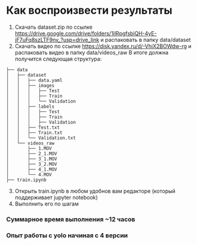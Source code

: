 # Как воспроизвести результаты

1. Скачать dataset.zip по ссылке https://drive.google.com/drive/folders/1ilRpgfsbiQH-4yE-jF7uFq8szLTF9nv_?usp=drive_link и распаковать в папку data/dataset
2. Скачать видео по ссылке https://disk.yandex.ru/d/-VhiX2BOWdw-rg и распаковать видео в папку data/videos_raw
В итоге должна получится следующая структура:

```
├── data
│   ├── dataset
│   │   ├── data.yaml
│   │   ├── images
│   │   │   ├── Test
│   │   │   ├── Train
│   │   │   └── Validation
│   │   ├── labels
│   │   │   ├── Test
│   │   │   ├── Train
│   │   │   ├── Validation
│   │   ├── Test.txt
│   │   ├── Train.txt
│   │   └── Validation.txt
│   └── videos_raw
│       ├── 1.MOV
│       ├── 2_1.MOV
│       ├── 3_1.MOV
│       ├── 3_2.MOV
│       ├── 4_1.MOV
│       └── 4.MOV
├── train.ipynb
```

3. Открыть train.ipynb в любом удобнов вам редакторе (который поддерживает jupyter notebook)
4. Выполнить его по шагам

### Суммарное время выполнения ~12 часов
### Опыт работы с yolo начиная с 4 версии